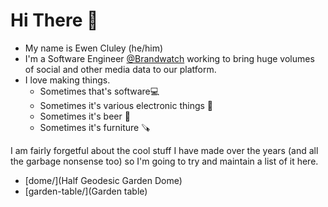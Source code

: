# Hi There 👋

- My name is Ewen Cluley (he/him)
- I'm a Software Engineer [@Brandwatch](https://www.brandwatch.com) working to bring huge volumes of social and other media data to our platform.
- I love making things.
  - Sometimes that's software💻
  - Sometimes it's various electronic things 🤖
  - Sometimes it's beer 🍺
  - Sometimes it's furniture 🪚

I am fairly forgetful about the cool stuff I have made over the years (and all the garbage nonsense too) so I'm going to try and maintain a list of it here.

- [dome/](Half Geodesic Garden Dome)
- [garden-table/](Garden table) 


